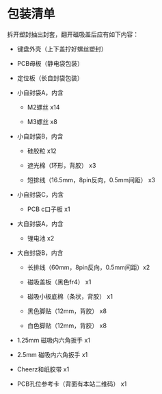 # 包装清单

拆开塑封抽出封套，翻开磁吸盖后应有如下内容：

- 键盘外壳（上下盖拧好螺丝塑封）

- PCB母板（静电袋包装）

- 定位板（长自封袋包装）

- 小自封袋A，内含

	- M2螺丝 x14

	- M3螺丝 x8

- 小自封袋B，内含

	- 硅胶粒 x12

	- 遮光棉（环形，背胶） x3

	- 短排线（16.5mm，8pin反向，0.5mm间距） x3

- 小自封袋C，内含

	- PCB c口子板 x1

- 大自封袋A，内含

	- 锂电池 x2

- 大自封袋B，内含

	- 长排线（60mm，8pin反向，0.5mm间距）x2

	- 磁吸盖板（黑色fr4） x1

	- 磁吸小板底棉（条状，背胶） x1

	- 黑色脚贴（12mm，背胶） x8

	- 白色脚贴（12mm，背胶） x8

- 1.25mm 磁吸内六角扳手 x1

- 2.5mm 磁吸内六角扳手 x1

- Cheerz和纸胶带 x1

- PCB孔位参考卡（背面有本站二维码） x1